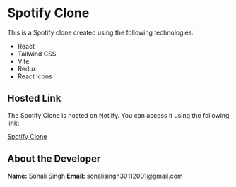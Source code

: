 # Spotify Clone

This is a Spotify clone created using the following technologies:

- React
- Tailwind CSS
- Vite
- Redux
- React Icons

## Hosted Link

The Spotify Clone is hosted on Netlify. You can access it using the following link:

[Spotify Clone]()

## About the Developer

**Name:** Sonali Singh 
**Email:** sonalisingh30112001@gmail.com
